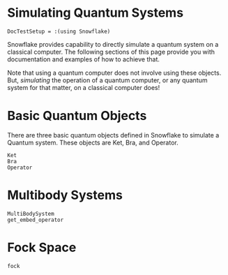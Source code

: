 # Simulating Quantum Systems
```@meta
DocTestSetup = :(using Snowflake)
```

Snowflake provides capability to directly simulate a quantum system on a classical computer. The following sections of this page provide you with documentation and examples of how to achieve that.

Note that using a quantum computer does not involve using these objects. But, _simulating_ the operation of a quantum computer, or any quantum system for that matter, on a classical computer does!

# Basic Quantum Objects

There are three basic quantum objects defined in Snowflake to simulate a Quantum system. These objects are Ket, Bra, and Operator.

```@docs
Ket
Bra
Operator
```

# Multibody Systems

```@docs
MultiBodySystem
get_embed_operator
```

# Fock Space

```@docs
fock
```